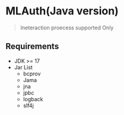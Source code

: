 # MLAuth(Java version)
> Ineteraction proecess supported Only
## Requirements
- JDK >= 17
- Jar List
    - bcprov
    - Jama
    - jna
    - jpbc
    - logback
    - slf4j

